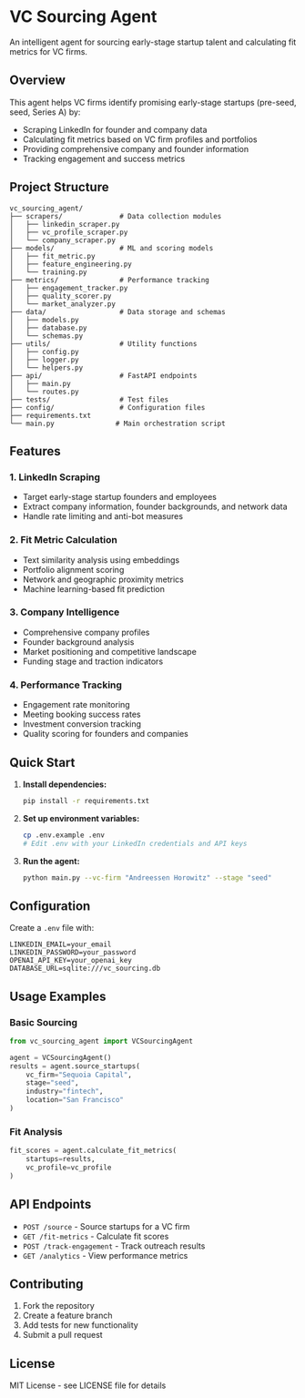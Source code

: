 # VC Sourcing Agent

An intelligent agent for sourcing early-stage startup talent and calculating fit metrics for VC firms.

## Overview

This agent helps VC firms identify promising early-stage startups (pre-seed, seed, Series A) by:
- Scraping LinkedIn for founder and company data
- Calculating fit metrics based on VC firm profiles and portfolios
- Providing comprehensive company and founder information
- Tracking engagement and success metrics

## Project Structure

```
vc_sourcing_agent/
├── scrapers/              # Data collection modules
│   ├── linkedin_scraper.py
│   ├── vc_profile_scraper.py
│   └── company_scraper.py
├── models/                # ML and scoring models
│   ├── fit_metric.py
│   ├── feature_engineering.py
│   └── training.py
├── metrics/               # Performance tracking
│   ├── engagement_tracker.py
│   ├── quality_scorer.py
│   └── market_analyzer.py
├── data/                  # Data storage and schemas
│   ├── models.py
│   ├── database.py
│   └── schemas.py
├── utils/                 # Utility functions
│   ├── config.py
│   ├── logger.py
│   └── helpers.py
├── api/                   # FastAPI endpoints
│   ├── main.py
│   └── routes.py
├── tests/                 # Test files
├── config/                # Configuration files
├── requirements.txt
└── main.py               # Main orchestration script
```

## Features

### 1. LinkedIn Scraping
- Target early-stage startup founders and employees
- Extract company information, founder backgrounds, and network data
- Handle rate limiting and anti-bot measures

### 2. Fit Metric Calculation
- Text similarity analysis using embeddings
- Portfolio alignment scoring
- Network and geographic proximity metrics
- Machine learning-based fit prediction

### 3. Company Intelligence
- Comprehensive company profiles
- Founder background analysis
- Market positioning and competitive landscape
- Funding stage and traction indicators

### 4. Performance Tracking
- Engagement rate monitoring
- Meeting booking success rates
- Investment conversion tracking
- Quality scoring for founders and companies

## Quick Start

1. **Install dependencies:**
   ```bash
   pip install -r requirements.txt
   ```

2. **Set up environment variables:**
   ```bash
   cp .env.example .env
   # Edit .env with your LinkedIn credentials and API keys
   ```

3. **Run the agent:**
   ```bash
   python main.py --vc-firm "Andreessen Horowitz" --stage "seed"
   ```

## Configuration

Create a `.env` file with:
```
LINKEDIN_EMAIL=your_email
LINKEDIN_PASSWORD=your_password
OPENAI_API_KEY=your_openai_key
DATABASE_URL=sqlite:///vc_sourcing.db
```

## Usage Examples

### Basic Sourcing
```python
from vc_sourcing_agent import VCSourcingAgent

agent = VCSourcingAgent()
results = agent.source_startups(
    vc_firm="Sequoia Capital",
    stage="seed",
    industry="fintech",
    location="San Francisco"
)
```

### Fit Analysis
```python
fit_scores = agent.calculate_fit_metrics(
    startups=results,
    vc_profile=vc_profile
)
```

## API Endpoints

- `POST /source` - Source startups for a VC firm
- `GET /fit-metrics` - Calculate fit scores
- `POST /track-engagement` - Track outreach results
- `GET /analytics` - View performance metrics

## Contributing

1. Fork the repository
2. Create a feature branch
3. Add tests for new functionality
4. Submit a pull request

## License

MIT License - see LICENSE file for details 